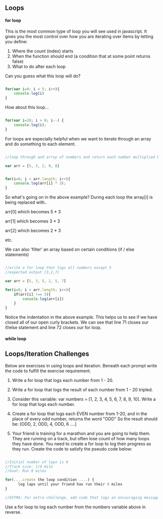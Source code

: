 
## Loops

#### for loop

This is the most common type of loop you will see used in javascript. It gives you the most control over how you are iterating over items by letting you define:

1. Where the count (index) starts
2. When the function should end (a condition that at some point returns false)
3. What to do after each loop




Can you guess what this loop will do?

```JavaScript

for(var i=0; i < 5; i++){
    console.log(i)
}

```

How about this loop...

```JavaScript

for(var i=10; i > 0; i--) {
    console.log(i);
}
```

For loops are especially helpful when we want to iterate through an array and do something to each element.

```javascript

//loop through and array of numbers and return each number multiplied by 3.

var arr = [5, 3, 2, 9, 8]


for(i=0; i < arr.length; i++){
    console.log(arr[i] * 3);
}

```

So what's going on in the above example?  During each loop the array[i] is being replaced with..

arr[0] which becomes 5 * 3

arr[1] which becomes 3 * 3

arr[2] which becomes 2 * 3

etc.

We can also 'filter' an array based on certain conditions (if / else statements)

```JavaScript

//write a for loop that logs all numbers except 5
//expected output [3,2,7]

var arr = [5, 3, 5, 2, 5, 7]

for(i=0; i < arr.length; i++){
    if(arr[i] !== 5){
        console.log(arr[i])
    }      
}
```

Notice the indentation in the above example.  This helps us to see if we have closed all of our open curly brackets.  We can see that line 71 closes our if/else statement and line 72 closes our for loop.


#### while loop


## Loops/Iteration Challenges

Below are exercises in using loops and iteration. Beneath each prompt write the code to fulfill the exercise requirement.

1.  Write a for loop that logs each number from 1 - 20.

2.  Write a for loop that logs the result of each number from 1 - 20 tripled.

3.  Consider this variable: var numbers = [1, 2, 3, 4, 5, 6, 7, 8, 9, 10].  Write a for loop that logs each number.

4.  Create a for loop that logs each EVEN number from 1-20, and in the place of every odd number, returns the word "ODD"
So the result should be: [ODD, 2, ODD, 4, ODD, 6 ....]

5.  Your friend is training for a marathon and you are going to help them. They are running on a track, but often lose count of how many loops they have done. You need to create a for loop to log their progress as they run. Create the code to satisfy the pseudo code below:

```JavaScript

//Initial number of laps is 0
//Track size: 1/4 mile
//Goal: Run 8 miles

for(....create the loop condition ....) {
      log laps until your friend has run their 8 miles
}

//EXTRA: For extra challenge, add code that logs an encouraging message to your friend at the 4, 6, and 7 mile markers

```


Use a for loop to log each number from the numbers variable above in reverse.
